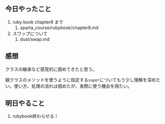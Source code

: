 ## 今日やったこと

1. ruby book chapter8 まで
   1. sparta_course/rubybook/chapter8.md
2. スワップについて
   1. dust/swap.md

## 感想

クラスの継承など感覚的に掴めてきたと思う。

親クラスのメソッドを使うように指定する`super`についてもう少し理解を深めたい。使い方、処理の流れは掴めたが、実際に使う機会を得たい。

## 明日やること

1. rubybook終わらせる！